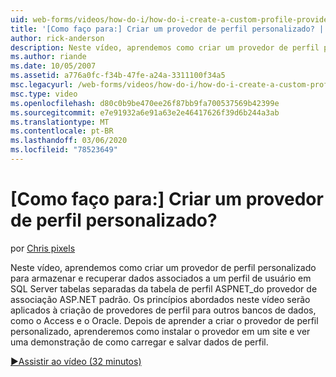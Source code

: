 ```yaml
---
uid: web-forms/videos/how-do-i/how-do-i-create-a-custom-profile-provider
title: '[Como faço para:] Criar um provedor de perfil personalizado? | Microsoft Docs'
author: rick-anderson
description: Neste vídeo, aprendemos como criar um provedor de perfil personalizado para armazenar e recuperar dados associados a um perfil de usuário em SQL Server tabelas separadas de t...
ms.author: riande
ms.date: 10/05/2007
ms.assetid: a776a0fc-f34b-47fe-a24a-3311100f34a5
msc.legacyurl: /web-forms/videos/how-do-i/how-do-i-create-a-custom-profile-provider
msc.type: video
ms.openlocfilehash: d80c0b9be470ee26f87bb9fa700537569b42399e
ms.sourcegitcommit: e7e91932a6e91a63e2e46417626f39d6b244a3ab
ms.translationtype: MT
ms.contentlocale: pt-BR
ms.lasthandoff: 03/06/2020
ms.locfileid: "78523649"
---
```

# <a name="how-do-i-create-a-custom-profile-provider"></a>[Como faço para:] Criar um provedor de perfil personalizado?

por [Chris pixels](https://twitter.com/chrispels)

Neste vídeo, aprendemos como criar um provedor de perfil personalizado para armazenar e recuperar dados associados a um perfil de usuário em SQL Server tabelas separadas da tabela de perfil ASPNET\_do provedor de associação ASP.NET padrão. Os princípios abordados neste vídeo serão aplicados à criação de provedores de perfil para outros bancos de dados, como o Access e o Oracle. Depois de aprender a criar o provedor de perfil personalizado, aprenderemos como instalar o provedor em um site e ver uma demonstração de como carregar e salvar dados de perfil.

[&#9654;Assistir ao vídeo (32 minutos)](https://channel9.msdn.com/Blogs/ASP-NET-Site-Videos/how-do-i-create-a-custom-profile-provider)

